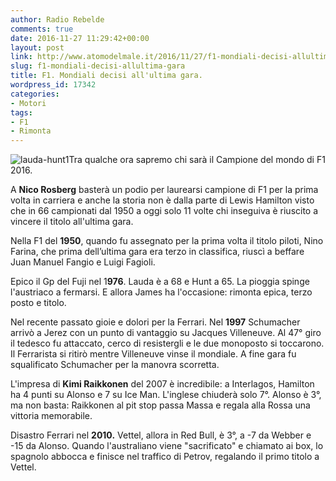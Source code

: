 ```yaml
---
author: Radio Rebelde
comments: true
date: 2016-11-27 11:29:42+00:00
layout: post
link: http://www.atomodelmale.it/2016/11/27/f1-mondiali-decisi-allultima-gara/
slug: f1-mondiali-decisi-allultima-gara
title: F1. Mondiali decisi all'ultima gara.
wordpress_id: 17342
categories:
- Motori
tags:
- F1
- Rimonta
---
```


![lauda-hunt1](http://www.atomodelmale.it/wp-content/uploads/2016/11/Lauda-Hunt1-300x259.jpg)Tra qualche ora sapremo chi sarà il Campione del mondo di F1 2016.

A **Nico Rosberg** basterà un podio per laurearsi campione di F1 per la prima volta in carriera e anche la storia non è dalla parte di Lewis Hamilton visto che in 66 campionati dal 1950 a oggi solo 11 volte chi inseguiva è riuscito a vincere il titolo all'ultima gara.

Nella F1 del **1950**, quando fu assegnato per la prima volta il titolo piloti, Nino Farina, che prima dell’ultima gara era terzo in classifica, riuscì a beffare Juan Manuel Fangio e Luigi Fagioli.

Epico il Gp del Fuji nel 1**976**. Lauda è a 68 e Hunt a 65. La pioggia spinge l'austriaco a fermarsi. E allora James ha l'occasione: rimonta epica, terzo posto e titolo.

Nel recente passato gioie e dolori per la Ferrari. Nel **1997** Schumacher arrivò a Jerez con un punto di vantaggio su Jacques Villeneuve. Al 47° giro il tedesco fu attaccato, cerco di resistergli e le due monoposto si toccarono. Il Ferrarista si ritirò mentre Villeneuve vinse il mondiale. A fine gara fu squalificato Schumacher per la manovra scorretta.



L'impresa di **Kimi Raikkonen** del 2007 è incredibile: a Interlagos, Hamilton ha 4 punti su Alonso e 7 su Ice Man. L'inglese chiuderà solo 7°. Alonso è 3°, ma non basta: Raikkonen al pit stop passa Massa e regala alla Rossa una vittoria memorabile.

Disastro Ferrari nel **2010.** Vettel, allora in Red Bull, è 3°, a -7 da Webber e -15 da Alonso. Quando l'australiano viene "sacrificato" e chiamato ai box, lo spagnolo abbocca e finisce nel traffico di Petrov, regalando il primo titolo a Vettel.
